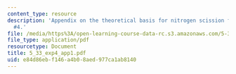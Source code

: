 ```yaml
---
content_type: resource
description: 'Appendix on the theoretical basis for nitrogen scission for Experiment
  #4.'
file: /media/https%3A/open-learning-course-data-rc.s3.amazonaws.com/5-33-advanced-chemical-experimentation-and-instrumentation-fall-2007/e84d86ebf146a4b08aed977ca1ab8140_5_33_exp4_app1.pdf
file_type: application/pdf
resourcetype: Document
title: 5_33_exp4_app1.pdf
uid: e84d86eb-f146-a4b0-8aed-977ca1ab8140
---
```


